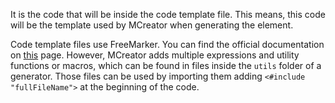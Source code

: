 It is the code that will be inside the code template file. This means, this code will be the template used by MCreator when generating the element.

Code template files use FreeMarker. You can find the official documentation on [this](https://freemarker.apache.org/docs/index.html) page.
However, MCreator adds multiple expressions and utility functions or macros, which can be found in files inside the `utils` folder of a generator.
Those files can be used by importing them adding `<#include "fullFileName">` at the beginning of the code.